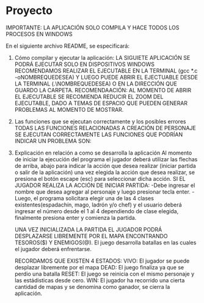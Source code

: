 # Proyecto
IMPORTANTE: LA APLICACIÓN SOLO COMPILA Y HACE TODOS LOS PROCESOS EN WINDOWS

En el siguiente archivo README, se especificará: 

1. Cómo compilar y ejecutar la aplicación:
LA SIGUIETE APLICACIÓN SE PODRÁ EJECUTAR SOLO EN DISPOSITIVOS WINDOWS
RECOMENDAMOS REALIZAR EL EJECUTABLE EN LA TERMINAL (gcc *.c -oNOMBREQUEDESEA)
Y LUEGO PUEDE ABRIR EL EJECTUABLE DESDE LA TERMINAL (.\\NOMBREQUEDESEA) O EN LA DIRECCIÓN QUE GUARDO LA CARPETA. 
RECOMENDAACIÓN: AL MOMENTO DE ABRIR EL EJECUTABLE SE RECOMIENDA REDUCIR EL ZOOM DEL EJECUTABLE, DADO A TEMAS DE ESPACIO QUE PUEDEN GENERAR PROBLEMAS AL MOMENTO DE MOSTRAR.

   
2. Las funciones que se ejecutan correctamente y los posibles errores
   TODAS LAS FUNCIONES RELACIONADAS A CREACIÓN DE PERSONAJE SE EJECUTAN CORRECTAMENTE
   LAS FUNCIONES QUE PODRÍAN INDICAR UN PROBLEMA SON:
   

  
   
3. Explicación en relación a como se desarrolla la aplicación
   Al momento de iniciar la ejecución del programa el jugador deberá utilizar las flechas de arriba, abajo para indicar la acción que desea realizar (iniciar partida o salir de la aplicación) una vez elegida la acción que desea realizar, se presiona el botón escape (esc) para seleccionar dicha acción.
   SI EL JUGADOR REALIZA LA ACCIÓN DE INICIAR PARTIDA:
   -Debe ingresar el nombre que desea agregar al personaje y luego presionar tecla enter.
   -Luego, el programa solicitara elegir una de las 4 clases existentes(espadachín, mago, ladrón y/o chef) y el usuario deberá ingresar el número desde el 1 al 4 dependiendo de clase elegida, finalmente presiona enter y comienza la partida.

   UNA VEZ INICIALIZADA LA PARTIDA EL JUGADOR PODRÁ DESPLAZARSE LIBREMENTE POR EL MAPA ENCONTRANDO TESOROS($) Y ENEMIGOS(@).
   El juego desarrolla batallas en las cuales el jugador deberá enfrentarse.

   RECORDAMOS QUE EXISTEN 4 ESTADOS:
   VIVO: El jugador se puede desplazar libremente por el mapa
   DEAD: El juego finaliza ya que se perdio una batalla
   RESET: El juego se reinicia con el mismo personaje y las estádisticas desde cero. 
   WIN: El jugador ha recorrido una cierta cantidad de mapas y se denomina como ganador, se cierra la aplicación. 
   
   


